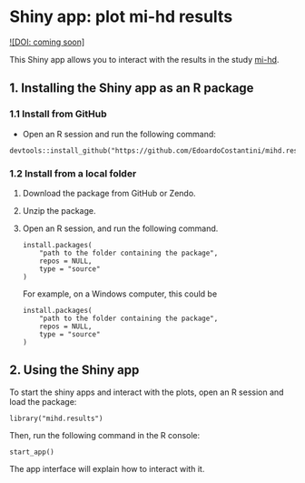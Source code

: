 # Shiny app: plot mi-hd results

[![DOI: coming soon]]()

This Shiny app allows you to interact with the results in the study [mi-hd](<https://arxiv.org/abs/2208.13656>).

## 1. Installing the Shiny app as an R package

### 1.1 Install from GitHub

- Open an R session and run the following command:

```
devtools::install_github("https://github.com/EdoardoCostantini/mihd.results")
```

### 1.2 Install from a local folder

1. Download the package from GitHub or Zendo.

2. Unzip the package.
    
3. Open an R session, and run the following command.

    ```
    install.packages(
        "path to the folder containing the package",
        repos = NULL,
        type = "source"
    )
    ```

    For example, on a Windows computer, this could be

    ```
    install.packages(
        "path to the folder containing the package",
        repos = NULL,
        type = "source"
    )
    ```

## 2. Using the Shiny app

To start the shiny apps and interact with the plots, open an R session and load the package:

```
library("mihd.results")
```

Then, run the following command in the R console:

```
start_app()
```

The app interface will explain how to interact with it.